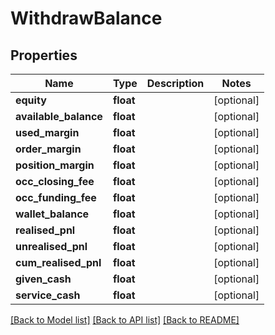 # WithdrawBalance

## Properties
Name | Type | Description | Notes
------------ | ------------- | ------------- | -------------
**equity** | **float** |  | [optional] 
**available_balance** | **float** |  | [optional] 
**used_margin** | **float** |  | [optional] 
**order_margin** | **float** |  | [optional] 
**position_margin** | **float** |  | [optional] 
**occ_closing_fee** | **float** |  | [optional] 
**occ_funding_fee** | **float** |  | [optional] 
**wallet_balance** | **float** |  | [optional] 
**realised_pnl** | **float** |  | [optional] 
**unrealised_pnl** | **float** |  | [optional] 
**cum_realised_pnl** | **float** |  | [optional] 
**given_cash** | **float** |  | [optional] 
**service_cash** | **float** |  | [optional] 

[[Back to Model list]](../README.md#documentation-for-models) [[Back to API list]](../README.md#documentation-for-api-endpoints) [[Back to README]](../README.md)


